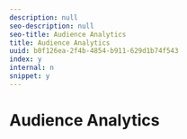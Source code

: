 ```yaml
---
description: null
seo-description: null
seo-title: Audience Analytics
title: Audience Analytics
uuid: b0f126ea-2f4b-4854-b911-629d1b74f543
index: y
internal: n
snippet: y
---
```


# Audience Analytics

